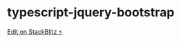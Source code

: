 # typescript-jquery-bootstrap

[Edit on StackBlitz ⚡️](https://stackblitz.com/edit/typescript-jquery-bootstrap)